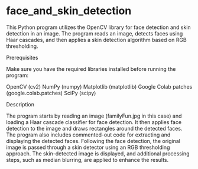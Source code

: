 # face_and_skin_detection

This Python program utilizes the OpenCV library for face detection and skin detection in an image. The program reads an image, detects faces using Haar cascades, and then applies a skin detection algorithm based on RGB thresholding.

Prerequisites

Make sure you have the required libraries installed before running the program:

OpenCV (cv2)
NumPy (numpy)
Matplotlib (matplotlib)
Google Colab patches (google.colab.patches)
SciPy (scipy)

Description

The program starts by reading an image (familyFun.jpg in this case) and loading a Haar cascade classifier for face detection.
It then applies face detection to the image and draws rectangles around the detected faces.
The program also includes commented-out code for extracting and displaying the detected faces.
Following the face detection, the original image is passed through a skin detector using an RGB thresholding approach.
The skin-detected image is displayed, and additional processing steps, such as median blurring, are applied to enhance the results.
